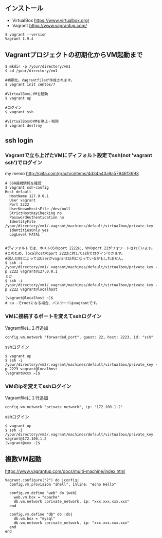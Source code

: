 
## インストール
- VirtualBox https://www.virtualbox.org/
- Vagrant https://www.vagrantup.com/

```
$ vagrant --version
Vagrant 1.9.4
```

## Vagrantプロジェクトの初期化からVM起動まで

```
$ mkdir -p /your/directory/vm1
$ cd /your/directory/vm1

#初期化。Vagrantfileが作成されます。
$ vagrant init centos/7

#VirtualBoxにVMを起動
$ vagrant up

#ログイン
$ vagrant ssh

#VirtualBoxのVMを停止・削除
$ vagrant destroy
```

## ssh login
### Vagrantで立ち上げたVMにディフォルト設定でssh(not 'vagrant ssh')でログイン

my memo http://qiita.com/grachro/items/4d34a43a9a57946f3693

```
# SSH接続情報を確認
$ vagrant ssh-config
Host default
  HostName 127.0.0.1
  User vagrant
  Port 2222
  UserKnownHostsFile /dev/null
  StrictHostKeyChecking no
  PasswordAuthentication no
  IdentityFile /your/directory/vm1/.vagrant/machines/default/virtualbox/private_key
  IdentitiesOnly yes
  LogLevel FATAL


#ディフォルトでは、ホストOSのport 2222に、VMのport 22がフォワードされています。
#このため、localhostのport 2222に対してsshでログインできます。
#選んだOSによってはUserがvagrant以外になっているかもしれません。
$ ssh -i /your/directory/vm1/.vagrant/machines/default/virtualbox/private_key -p 2222 vagrant@127.0.0.1
とか
$ ssh -i /your/directory/vm1/.vagrant/machines/default/virtualbox/private_key -p 2222 vagrant@localhost

[vagrant@localhost ~]$ 
# su -でrootになる場合、パスワードはvagrantです。
```


### VMに接続するポートを変えてsshログイン

Vagrantfileに１行追加
```
config.vm.network "forwarded_port", guest: 22, host: 2223, id: "ssh"
```

sshログイン
```
$ vagrant up
$ ssh -i /your/directory/vm2/.vagrant/machines/default/virtualbox/private_key -p 2223 vagrant@localhost
[vagrant@xxx ~]$ 
```

### VMのipを変えてsshログイン

Vagrantfileに１行追加
```
config.vm.network "private_network", ip: "172.100.1.2"
```

sshログイン
```
$ vagrant up
$ ssh -i /your/directory/vm3/.vagrant/machines/default/virtualbox/private_key vagrant@172.100.1.2
[vagrant@xxx ~]$ 
```


## 複数VM起動

https://www.vagrantup.com/docs/multi-machine/index.html

```
Vagrant.configure("2") do |config|
  config.vm.provision "shell", inline: "echo Hello"

  config.vm.define "web" do |web|
    web.vm.box = "apache"
    db.vm.network :private_network, ip: "xxx.xxx.xxx.xxx"
  end

  config.vm.define "db" do |db|
    db.vm.box = "mysql"
    db.vm.network :private_network, ip: "xxx.xxx.xxx.xxx"
  end
end
```
